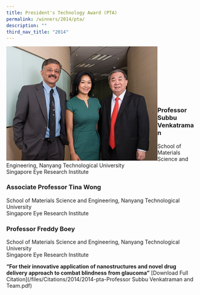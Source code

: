 ```yaml
---
title: President's Technology Award (PTA)
permalink: /winners/2014/pta/
description: ""
third_nav_title: "2014"
---
```

<img src="/images/Winners/2014/2014-pta-prof-subbu-team.jpg" alt="2014 PTA Team" style="width:400px" align="left"/><br><br><br><br><br><br><br><br>

### **Professor Subbu Venkatraman**  

School of Materials Science and Engineering, 
Nanyang Technological University<br>
Singapore Eye Research Institute

### **Associate Professor Tina Wong**
School of Materials Science and Engineering,
Nanyang Technological University<br>
Singapore Eye Research Institute

### **Professor Freddy Boey**
School of Materials Science and Engineering, 
Nanyang Technological University<br>
Singapore Eye Research Institute

<b>“For their innovative application of nanostructures and novel drug delivery approach to combat blindness from glaucoma”</b> [Download Full Citation](/files/Citations/2014/2014-pta-Professor Subbu Venkatraman and Team.pdf)
<br><br><br>